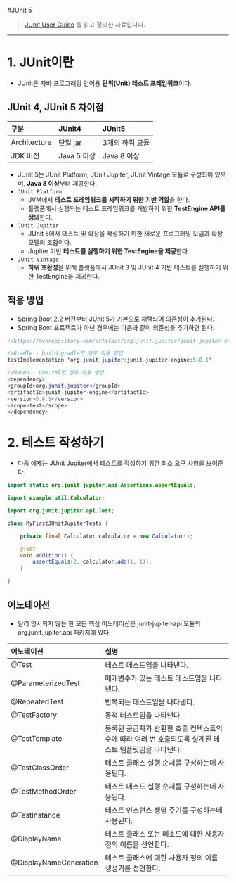 #JUnit 5
> [JUnit User Guide](https://junit.org/junit5/docs/current/user-guide/) 를 읽고 정리한 자료입니다. 
---

# 1. JUnit이란
- JUnit은 자바 프로그래밍 언어용 **단위(Unit) 테스트 프레임워크**이다.

## JUnit 4, JUnit 5 차이점

구분|JUnit4|JUnit5
:---|:---|:---
Architecture|단일 jar|3개의 하위 모듈
JDK 버전|Java 5 이상|Java 8 이상

- JUnit 5는 JUnit Platform, JUnit Jupiter, JUnit Vintage 모듈로 구성되어 있으며, **Java 8 이상**부터 제공한다.
- `JUnit Platform`
  - JVM에서 **테스트 프레임워크를 시작하기 위한 기반 역할**을 한다.
  - 플랫폼에서 실행되는 테스트 프레임워크를 개발하기 위한 **TestEngine API를 정의**한다.
- `JUnit Jupiter`
  - JUnit 5에서 테스트 및 확장을 작성하기 위한 새로운 프로그래밍 모델과 확장 모델의 조합이다.
  - Jupiter 기반 **테스트를 실행하기 위한 TestEngine을 제공**한다.
- `JUnit Vintage`
  - **하위 호환성**을 위해 플랫폼에서 JUnit 3 및 JUnit 4 기반 테스트를 실행하기 위한 TestEngine을 제공한다.

## 적용 방법
- Spring Boot 2.2 버전부터 JUnit 5가 기본으로 채택되어 의존성이 추가된다.
- Spring Boot 프로젝트가 아닌 경우에는 다음과 같이 의존성을 추가하면 된다.
```java
//https://mvnrepository.com/artifact/org.junit.jupiter/junit-jupiter-engine

//Gradle - build.gradle인 경우 적용 방법
testImplementation 'org.junit.jupiter:junit-jupiter-engine:5.8.1'

//Maven - pom.xml인 경우 적용 방법
<dependency>
<groupId>org.junit.jupiter</groupId>
<artifactId>junit-jupiter-engine</artifactId>
<version>5.8.1</version>
<scope>test</scope>
</dependency>
```

# 2. 테스트 작성하기
- 다음 예제는 JUnit Jupiter에서 테스트를 작성하기 위한 최소 요구 사항을 보여준다.
```java
import static org.junit.jupiter.api.Assertions.assertEquals;

import example.util.Calculator;

import org.junit.jupiter.api.Test;

class MyFirstJUnitJupiterTests {

    private final Calculator calculator = new Calculator();

    @Test
    void addition() {
        assertEquals(2, calculator.add(1, 1));
    }
    
}
```

## 어노테이션
- 달리 명시되지 않는 한 모든 핵심 어노테이션은 junit-jupiter-api 모듈의 org.junit.jupiter.api 패키지에 있다.

어노테이션|설명
:---|:---
@Test|테스트 메소드임을 나타낸다.
@ParameterizedTest|매개변수가 있는 테스트 메소드임을 나타낸다.
@RepeatedTest|반복되는 테스트임을 나타낸다.
@TestFactory|동적 테스트임을 나타낸다.
@TestTemplate|등록된 공급자가 반환한 호출 컨텍스트의 수에 따라 여러 번 호출되도록 설계된 테스트 템플릿임을 나타낸다.
@TestClassOrder|테스트 클래스 실행 순서를 구성하는데 사용된다.
@TestMethodOrder|테스트 메소드 실행 순서를 구성하는데 사용된다.
@TestInstance|테스트 인스턴스 생명 주기를 구성하는데 사용된다.
@DisplayName|테스트 클래스 또는 메소드에 대한 사용자 정의 이름을 선언한다.
@DisplayNameGeneration|테스트 클래스에 대한 사용자 정의 이름 생성기를 선언한다.
